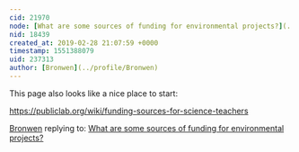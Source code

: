 ```yaml
---
cid: 21970
node: [What are some sources of funding for environmental projects?](../notes/Bronwen/02-28-2019/what-are-some-sources-of-funding-for-environmental-projects)
nid: 18439
created_at: 2019-02-28 21:07:59 +0000
timestamp: 1551388079
uid: 237313
author: [Bronwen](../profile/Bronwen)
---
```


This page also looks like a nice place to start: 

https://publiclab.org/wiki/funding-sources-for-science-teachers

[Bronwen](../profile/Bronwen) replying to: [What are some sources of funding for environmental projects?](../notes/Bronwen/02-28-2019/what-are-some-sources-of-funding-for-environmental-projects)

